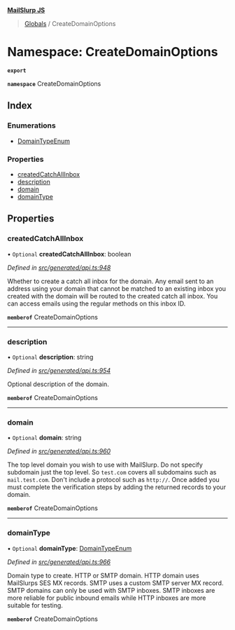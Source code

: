 **[MailSlurp JS](../README.md)**

> [Globals](../README.md) / CreateDomainOptions

# Namespace: CreateDomainOptions

**`export`** 

**`namespace`** CreateDomainOptions

## Index

### Enumerations

* [DomainTypeEnum](../enums/createdomainoptions.domaintypeenum.md)

### Properties

* [createdCatchAllInbox](createdomainoptions.md#createdcatchallinbox)
* [description](createdomainoptions.md#description)
* [domain](createdomainoptions.md#domain)
* [domainType](createdomainoptions.md#domaintype)

## Properties

### createdCatchAllInbox

• `Optional` **createdCatchAllInbox**: boolean

*Defined in [src/generated/api.ts:948](https://github.com/mailslurp/mailslurp-client/blob/cce5bf2/src/generated/api.ts#L948)*

Whether to create a catch all inbox for the domain. Any email sent to an address using your domain that cannot be matched to an existing inbox you created with the domain will be routed to the created catch all inbox. You can access emails using the regular methods on this inbox ID.

**`memberof`** CreateDomainOptions

___

### description

• `Optional` **description**: string

*Defined in [src/generated/api.ts:954](https://github.com/mailslurp/mailslurp-client/blob/cce5bf2/src/generated/api.ts#L954)*

Optional description of the domain.

**`memberof`** CreateDomainOptions

___

### domain

• `Optional` **domain**: string

*Defined in [src/generated/api.ts:960](https://github.com/mailslurp/mailslurp-client/blob/cce5bf2/src/generated/api.ts#L960)*

The top level domain you wish to use with MailSlurp. Do not specify subdomain just the top level. So `test.com` covers all subdomains such as `mail.test.com`. Don't include a protocol such as `http://`. Once added you must complete the verification steps by adding the returned records to your domain.

**`memberof`** CreateDomainOptions

___

### domainType

• `Optional` **domainType**: [DomainTypeEnum](../enums/createdomainoptions.domaintypeenum.md)

*Defined in [src/generated/api.ts:966](https://github.com/mailslurp/mailslurp-client/blob/cce5bf2/src/generated/api.ts#L966)*

Domain type to create. HTTP or SMTP domain. HTTP domain uses MailSlurps SES MX records. SMTP uses a custom SMTP server MX record. SMTP domains can only be used with SMTP inboxes. SMTP inboxes are more reliable for public inbound emails while HTTP inboxes are more suitable for testing.

**`memberof`** CreateDomainOptions
